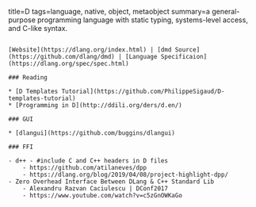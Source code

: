 title=D
tags=language, native, object, metaobject
summary=a general-purpose programming language with static typing, systems-level access, and C-like syntax.
~~~~~~

[Website](https://dlang.org/index.html) | [dmd Source](https://github.com/dlang/dmd) | [Language Specificaion](https://dlang.org/spec/spec.html)

### Reading

* [D Templates Tutorial](https://github.com/PhilippeSigaud/D-templates-tutorial)
* [Programming in D](http://ddili.org/ders/d.en/)

### GUI

* [dlangui](https://github.com/buggins/dlangui)

### FFI

- d++ - #include C and C++ headers in D files
	- https://github.com/atilaneves/dpp
	- https://dlang.org/blog/2019/04/08/project-highlight-dpp/
- Zero Overhead Interface Between DLang & C++ Standard Lib
	- Alexandru Razvan Caciulescu | DConf2017
	- https://www.youtube.com/watch?v=c5zGnOWKaGo


